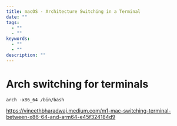 ```yaml
---
title: macOS - Architecture Switching in a Terminal
date: ""
tags:
  - ""
  - ""
keywords:
  - ""
  - ""
description: ""
---
```


# Arch switching for terminals

`arch -x86_64 /bin/bash`

https://vineethbharadwaj.medium.com/m1-mac-switching-terminal-between-x86-64-and-arm64-e45f324184d9
